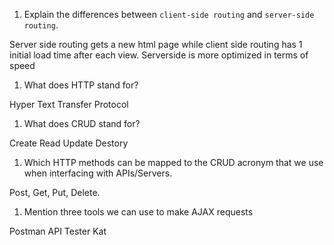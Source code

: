 1.  Explain the differences between `client-side routing` and `server-side routing`.

Server side routing gets a new html page while client side routing has 1 initial load time after each view. Serverside is more optimized in terms of speed

1.  What does HTTP stand for?

Hyper Text Transfer Protocol

1.  What does CRUD stand for?

Create Read Update Destory

1.  Which HTTP methods can be mapped to the CRUD acronym that we use when 
interfacing with APIs/Servers.

Post, Get, Put, Delete.

1.  Mention three tools we can use to make AJAX requests

Postman
API Tester
Kat